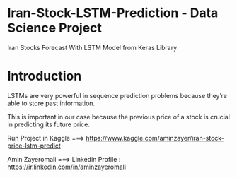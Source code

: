# Iran-Stock-LSTM-Prediction - Data Science Project
Iran Stocks Forecast With LSTM Model from Keras Library

# Introduction
LSTMs are very powerful in sequence prediction problems because they’re able to store past information.

This is important in our case because the previous price of a stock is crucial in predicting its future price.

Run Project in Kaggle ===> https://www.kaggle.com/aminzayer/iran-stock-price-lstm-predict

Amin Zayeromali   ===> Linkedin Profile : https://ir.linkedin.com/in/aminzayeromali
